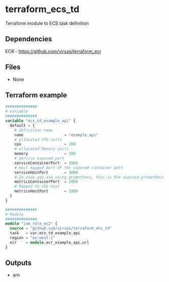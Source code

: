 # terraform_ecs_td

Terraform module to ECS task definition

##  Dependencies

ECR - <https://github.com/virsas/terraform_ecr>

## Files

- None

## Terraform example

``` terraform
##############
# Variable
##############
variable "ecs_td_example_api" {
  default = {
    # definition name
    name                  = "example_api"
    # allocated CPU units
    cpu                   = 200
    # allocated Memory units
    memory                = 200
    # Service exposed port
    serviceContainerPort  = 3000
    # Host mapped port of the exposed container port
    serviceHostPort       = 3000
    # In case you are using prometheus, this is the exposed prometheus port
    metricsContainerPort  = 2000
    # Mapped to the host
    metricsHostPort       = 2000
  }
}

##############
# Module
##############
module "iam_role_ec2" {
  source = "github.com/virsas/terraform_ecs_td"
  task   = var.ecs_td_example_api
  region = "eu-west-1"
  ecr    = module.ecr_example_api.url
}
```

## Outputs

- arn